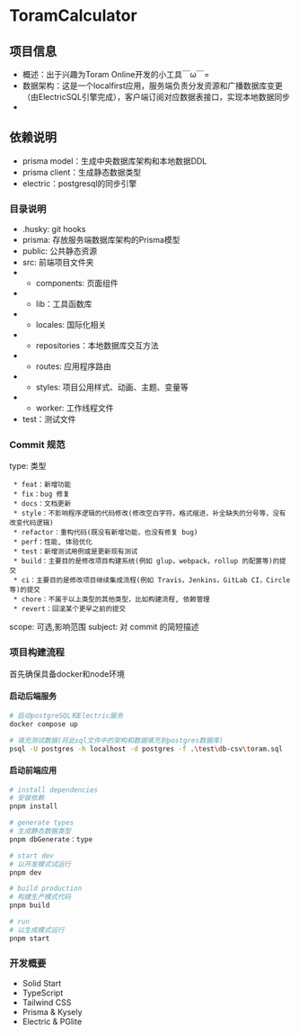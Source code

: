 # ToramCalculator

## 项目信息

- 概述：出于兴趣为Toram Online开发的小工具￣ω￣=
- 数据架构：这是一个localfirst应用，服务端负责分发资源和广播数据库变更（由ElectricSQL引擎完成），客户端订阅对应数据表接口，实现本地数据同步
- 

## 依赖说明

- prisma model：生成中央数据库架构和本地数据DDL
- prisma client：生成静态数据类型
- electric：postgresql的同步引擎

### 目录说明

- .husky: git hooks
- prisma: 存放服务端数据库架构的Prisma模型
- public: 公共静态资源
- src: 前端项目文件夹
- - components: 页面组件
- - lib：工具函数库
- - locales: 国际化相关
- - repositories：本地数据库交互方法
- - routes: 应用程序路由
- - styles: 项目公用样式、动画、主题、变量等
- - worker: 工作线程文件
- test：测试文件

### Commit 规范

type: 类型

```
 * feat：新增功能
 * fix：bug 修复
 * docs：文档更新
 * style：不影响程序逻辑的代码修改(修改空白字符，格式缩进，补全缺失的分号等，没有改变代码逻辑)
 * refactor：重构代码(既没有新增功能，也没有修复 bug)
 * perf：性能, 体验优化
 * test：新增测试用例或是更新现有测试
 * build：主要目的是修改项目构建系统(例如 glup，webpack，rollup 的配置等)的提交
 * ci：主要目的是修改项目继续集成流程(例如 Travis，Jenkins，GitLab CI，Circle等)的提交
 * chore：不属于以上类型的其他类型，比如构建流程, 依赖管理
 * revert：回滚某个更早之前的提交
```

scope: 可选,影响范围
subject: 对 commit 的简短描述

### 项目构建流程

首先确保具备docker和node环境

#### 启动后端服务
```bash
# 启动postgreSQL和Electric服务
docker compose up

# 填充测试数据(将此sql文件中的架构和数据填充到postgres数据库)
psql -U postgres -h localhost -d postgres -f .\test\db-csv\toram.sql 
```

#### 启动前端应用
```bash
# install dependencies
# 安装依赖
pnpm install

# generate types
# 生成静态数据类型
pnpm dbGenerate：type

# start dev
# 以开发模式试运行
pnpm dev

# build production
# 构建生产模式代码
pnpm build

# run
# 以生成模式运行
pnpm start
```

### 开发概要

- Solid Start
- TypeScript
- Tailwind CSS
- Prisma & Kysely
- Electric & PGlite
